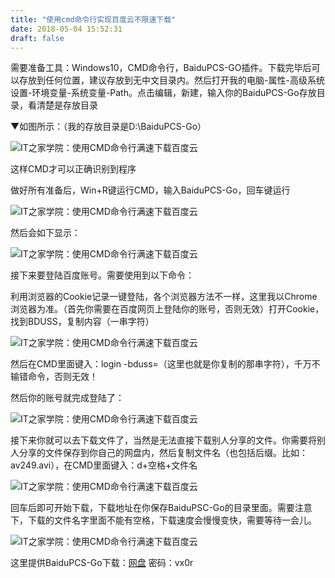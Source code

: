 ```yaml
---
title: "使用cmd命令行实现百度云不限速下载"
date: 2018-05-04 15:52:31
draft: false
---
```

需要准备工具：Windows10，CMD命令行，BaiduPCS-GO插件。下载完毕后可以存放到任何位置，建议存放到无中文目录内。然后打开我的电脑-属性-高级系统设置-环境变量-系统变量-Path。点击编辑，新建，输入你的BaiduPCS-Go存放目录，看清楚是存放目录

▼如图所示：（我的存放目录是D:\BaiduPCS-Go）

![](https://img.ithome.com/newsuploadfiles/2018/4/20180417_143946_200.jpg "IT之家学院：使用CMD命令行满速下载百度云")

这样CMD才可以正确识别到程序

做好所有准备后，Win+R键运行CMD，输入BaiduPCS-Go，回车键运行

![](https://img.ithome.com/newsuploadfiles/2018/4/20180417_143952_581.jpg "IT之家学院：使用CMD命令行满速下载百度云")

然后会如下显示：

![](https://img.ithome.com/newsuploadfiles/2018/4/20180417_144000_238.jpg "IT之家学院：使用CMD命令行满速下载百度云")

接下来要登陆百度账号。需要使用到以下命令：

利用浏览器的Cookie记录一键登陆，各个浏览器方法不一样，这里我以Chrome浏览器为准。（首先你需要在百度网页上登陆你的账号，否则无效）打开Cookie，找到BDUSS，复制内容（一串字符）

![](https://img.ithome.com/newsuploadfiles/2018/4/20180417_144006_167.jpg "IT之家学院：使用CMD命令行满速下载百度云")

然后在CMD里面键入：login -bduss=（这里也就是你复制的那串字符），千万不输错命令，否则无效！

然后你的账号就完成登陆了：

![](https://img.ithome.com/newsuploadfiles/2018/4/20180417_144011_406.jpg "IT之家学院：使用CMD命令行满速下载百度云")

接下来你就可以去下载文件了，当然是无法直接下载别人分享的文件。你需要将别人分享的文件保存到你自己的网盘内，然后复制文件名（也包括后缀。比如：av249.avi），在CMD里面键入：d+空格+文件名

![](https://img.ithome.com/newsuploadfiles/2018/4/20180417_144016_564.jpg "IT之家学院：使用CMD命令行满速下载百度云")

回车后即可开始下载，下载地址在你保存BaiduPSC-Go的目录里面。需要注意下，下载的文件名字里面不能有空格，下载速度会慢慢变快，需要等待一会儿。

![](https://img.ithome.com/newsuploadfiles/2018/4/20180417_144022_549.jpg "IT之家学院：使用CMD命令行满速下载百度云")

这里提供BaiduPCS-Go下载：[网盘](https://pan.baidu.com/s/1sJ4fiXZLTJ-ewDKKjlilKg) 密码：vx0r